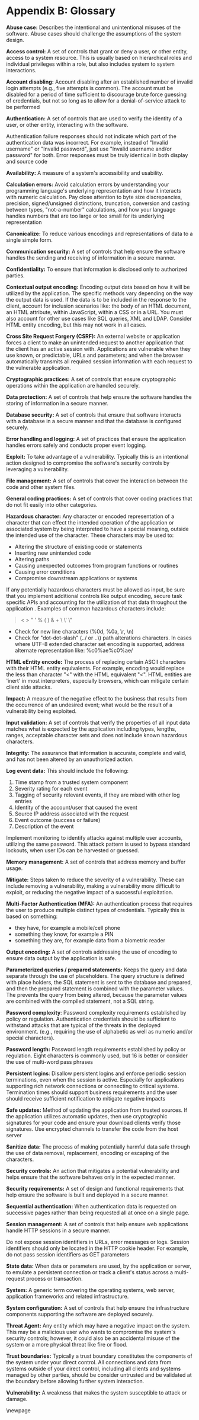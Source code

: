 # Appendix B: Glossary

**Abuse case:** Describes the intentional and
  unintentional misuses of the software. Abuse cases should challenge the
  assumptions of the system design.

**Access control:** A set of controls that grant or deny a user, or
  other entity, access to a system resource. This is usually based on
  hierarchical roles and individual privileges within a role, but also
  includes system to system interactions.

**Account disabling:** Account disabling after an established number of invalid
  login attempts (e.g., five attempts is common). The account must
  be disabled for a period of time sufficient to discourage brute
  force guessing of credentials, but not so long as to allow for a
  denial-of-service attack to be performed

**Authentication:** A set of controls that are used to verify the
  identity of a user, or other entity, interacting with the software.

  Authentication failure responses should not indicate which part of
  the authentication data was incorrect. For example, instead of
  \"Invalid username\" or \"Invalid password\", just use \"Invalid
  username and/or password\" for both. Error responses must be truly
  identical in both display and source code

**Availability:** A measure of a system\'s accessibility and usability.

**Calculation errors:** Avoid calculation errors by understanding your programming
  language\'s underlying representation and how it interacts with
  numeric calculation. Pay close attention to byte size
  discrepancies, precision, signed/unsigned distinctions,
  truncation, conversion and casting between types, \"not-a-number\"
  calculations, and how your language handles numbers that are too
  large or too small for its underlying representation

**Canonicalize:** To reduce various encodings
  and representations of data to a single simple form.

**Communication security:** A set of controls that help ensure the
  software handles the sending and receiving of information in a secure
  manner.

**Confidentiality:** To ensure that information is disclosed only to authorized parties.

**Contextual output encoding:**
  Encoding output data based on how it will be utilized by the
  application. The specific methods vary depending on the way the output
  data is used. If the data is to be included in the response to the
  client, account for inclusion scenarios like: the body of an HTML
  document, an HTML attribute, within JavaScript, within a CSS or in a URL.
  You must also account for other use cases like SQL queries, XML and LDAP.
  Consider HTML entity encoding, but this may not work in all cases.

**Cross Site Request Forgery (CSRF):**
  An external website or application forces a client to make an unintended
  request to another application that the client has an active session
  with. Applications are vulnerable when they use known, or predictable,
  URLs and parameters; and when the browser automatically transmits all
  required session information with each request to the vulnerable
  application.

**Cryptographic practices:** A set of controls that ensure cryptographic
  operations within the application are handled securely.

**Data protection:** A set of controls that help ensure the software
  handles the storing of information in a secure manner.

**Database security:** A set of controls that ensure that software
  interacts with a database in a secure manner and that the database is
  configured securely.

**Error handling and logging:** A set of practices that ensure the
  application handles errors safely and conducts proper event logging.

**Exploit:** To take advantage of a vulnerability.
  Typically this is an intentional action designed to compromise the
  software\'s security controls by leveraging a vulnerability.

**File management:** A set of controls that cover the interaction
  between the code and other system files.

**General coding practices:** A set of controls that cover coding
  practices that do not fit easily into other categories.

**Hazardous character:** Any character
  or encoded representation of a character that can effect the intended
  operation of the application or associated system by being interpreted
  to have a special meaning, outside the intended use of the character.
  These characters may be used to:

  * Altering the structure of existing code or statements
  * Inserting new unintended code
  * Altering paths
  * Causing unexpected outcomes from program functions or routines
  * Causing error conditions
  * Compromise downstream applications or systems

  If any potentially hazardous characters
  must be allowed as input, be sure that you implement additional
  controls like output encoding, secure task specific APIs and
  accounting for the utilization of that data throughout the
  application . Examples of common hazardous characters include:
  > \< \> \" \' % ( ) & + \\ \\\' \\\"

  * Check for new line characters (%0d, %0a, \\r, \\n)
  * Check for "dot-dot-slash\" (../ or ..\\) path alterations
    characters. In cases where UTF-8 extended character set
    encoding is supported, address alternate representation like:
    %c0%ae%c0%ae/

**HTML eEntity encode:** The process of
  replacing certain ASCII characters with their HTML entity equivalents.
  For example, encoding would replace the less than character \"\<\" with
  the HTML equivalent \"&lt;\". HTML entities are \'inert\' in most
  interpreters, especially browsers, which can mitigate certain client
  side attacks.

**Impact:** A measure of the negative effect to the
  business that results from the occurrence of an undesired event; what
  would be the result of a vulnerability being exploited.

**Input validation:** A set of controls that verify the properties of
  all input data matches what is expected by the application including
  types, lengths, ranges, acceptable character sets and does not include
  known hazardous characters.

**Integrity:** The assurance that information is
  accurate, complete and valid, and has not been altered by an
  unauthorized action.

**Log event data:** This should include the following:

  1. Time stamp from a trusted system component
  2. Severity rating for each event
  3. Tagging of security relevant events, if they are mixed with other log entries
  4. Identity of the account/user that caused the event
  5. Source IP address associated with the request
  6. Event outcome (success or failure)
  7. Description of the event

  Implement monitoring to identify attacks against multiple user
  accounts, utilizing the same password. This attack pattern is used
  to bypass standard lockouts, when user IDs can be harvested or
  guessed.

**Memory management:** A set of controls that address memory and buffer usage.

**Mitigate:** Steps taken to reduce the severity of
  a vulnerability. These can include removing a vulnerability, making a
  vulnerability more difficult to exploit, or reducing the negative impact
  of a successful exploitation.

**Multi-Factor Authentication (MFA):** An authentication process that requires
  the user to produce multiple distinct types of credentials.
  Typically this is based on something:

  * they have, for example a mobile/cell phone
  * something they know, for example a PIN
  * something they are, for example data from a biometric reader

**Output encoding:** A set of controls addressing the use of encoding to
  ensure data output by the application is safe.

**Parameterized queries / prepared statements:**
  Keeps the query and data separate through the use of
  placeholders. The query structure is defined with place holders, the SQL
  statement is sent to the database and prepared, and then the prepared
  statement is combined with the parameter values. The prevents the query
  from being altered, because the parameter values are combined with the
  compiled statement, not a SQL string.

**Password complexity**: Password complexity requirements established by policy or
  regulation. Authentication credentials should be sufficient to
  withstand attacks that are typical of the threats in the deployed
  environment. (e.g., requiring the use of alphabetic as well as
  numeric and/or special characters).

**Password length:** Password length requirements established by policy or
  regulation. Eight characters is commonly used, but 16 is better or
  consider the use of multi-word pass phrases

**Persistent logins**: Disallow persistent logins and enforce periodic session
  terminations, even when the session is active. Especially for
  applications supporting rich network connections or connecting to
  critical systems. Termination times should support business
  requirements and the user should receive sufficient notification
  to mitigate negative impacts

**Safe updates:** Method of updating the application from trusted sources.
  If the application utilizes automatic
  updates, then use cryptographic signatures for your code and
  ensure your download clients verify those signatures. Use
  encrypted channels to transfer the code from the host server

**Sanitize data:** The process of making
  potentially harmful data safe through the use of data removal,
  replacement, encoding or escaping of the characters.

**Security controls:** An action that
  mitigates a potential vulnerability and helps ensure that the software
  behaves only in the expected manner.

**Security requirements:** A set of
  design and functional requirements that help ensure the software is
  built and deployed in a secure manner.

**Sequential authentication:**
  When authentication data is requested on successive pages rather than
  being requested all at once on a single page.

**Session management:** A set of controls that help ensure web
  applications handle HTTP sessions in a secure manner.

  Do not expose session identifiers in URLs, error messages or logs.
  Session identifiers should only be located in the HTTP cookie
  header. For example, do not pass session identifiers as GET
  parameters

**State data:** When data or parameters are used,
  by the application or server, to emulate a persistent connection or
  track a client\'s status across a multi-request process or transaction.

**System:** A generic term covering the operating
  systems, web server, application frameworks and related infrastructure.

**System configuration:** A set of controls that help ensure the
  infrastructure components supporting the software are deployed securely.

**Threat Agent:** Any entity which may have a
  negative impact on the system. This may be a malicious user who wants to
  compromise the system\'s security controls; however, it could also be an
  accidental misuse of the system or a more physical threat like fire or
  flood.

**Trust boundaries:** Typically a trust
  boundary constitutes the components of the system under your direct
  control. All connections and data from systems outside of your direct
  control, including all clients and systems managed by other parties,
  should be consider untrusted and be validated at the boundary before
  allowing further system interaction.

**Vulnerability:** A weakness that makes the system susceptible to attack or damage.

\newpage
